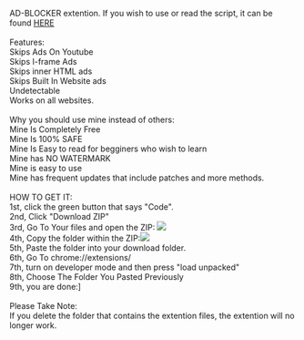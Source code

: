 AD-BLOCKER extention. If you wish to use or read the script, it can be found <a href="https://raw.githubusercontent.com/VirescentOverlord/AD-BLOCKER/main/normal-blocker.js?token=GHSAT0AAAAAABTRKDFUUBNYVQJWSHJP2F5CYTE4DUA">HERE</a> <br /> <br />Features:<br />Skips Ads On Youtube<br /> Skips I-frame Ads<br /> Skips inner HTML ads<br />Skips Built In Website ads<br /> Undetectable<br /> Works on all websites.<br /><br />Why you should use mine instead of others: <br />Mine Is Completely Free<br />Mine Is 100% SAFE<br />Mine Is Easy to read for begginers who wish to learn<br />Mine has NO WATERMARK<br />Mine is easy to use<br />Mine has frequent updates that include patches and more methods.<br /><br /> HOW TO GET IT:<br /> 1st, click the green button that says "Code".<br />2nd, Click "Download ZIP"<br />3rd, Go To Your files and open the ZIP: <img src="https://raw.githubusercontent.com/VirescentOverlord/imgs/main/Screenshot%202022-04-24%204.48.30%20AM.png?token=GHSAT0AAAAAABTRKDFU26VW7QOS5JNZ2O56YTFCKWA"  > <br />4th, Copy the folder within the ZIP:<img src="https://raw.githubusercontent.com/VirescentOverlord/imgs/main/Screenshot%202022-04-24%204.50.28%20AM.png?token=GHSAT0AAAAAABTRKDFUFAQ6EVPFN4GPA3EQYTFCOGQ"> <br />5th, Paste the folder into your download folder. <br />6th, Go To chrome://extensions/ <br />7th, turn on developer mode and then press "load unpacked" <br />8th, Choose The Folder You Pasted Previously <br />9th, you are done:] <br /><br />Please Take Note:<br />If you delete the folder that contains the extention files, the extention will no longer work.
